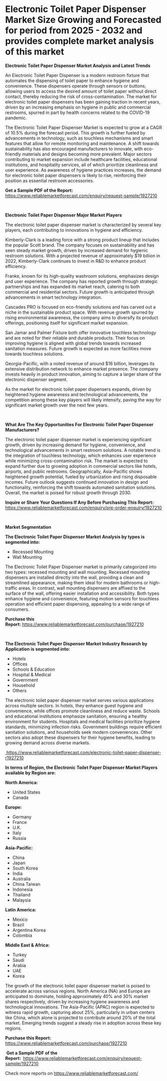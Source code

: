 <p><h1>Electronic Toilet Paper Dispenser Market Size Growing and Forecasted for period from 2025 - 2032 and provides complete market analysis of this market</h1></p><p><strong>Electronic Toilet Paper Dispenser Market Analysis and Latest Trends</strong></p>
<p><p>An Electronic Toilet Paper Dispenser is a modern restroom fixture that automates the dispensing of toilet paper to enhance hygiene and convenience. These dispensers operate through sensors or buttons, allowing users to access the desired amount of toilet paper without direct contact, thereby reducing the risk of cross-contamination. The market for electronic toilet paper dispensers has been gaining traction in recent years, driven by an increasing emphasis on hygiene in public and commercial restrooms, spurred in part by health concerns related to the COVID-19 pandemic.</p><p>The Electronic Toilet Paper Dispenser Market is expected to grow at a CAGR of 10.5% during the forecast period. This growth is further fueled by advancements in technology, such as touchless mechanisms and smart features that allow for remote monitoring and maintenance. A shift towards sustainability has also encouraged manufacturers to innovate, with eco-friendly materials and designs becoming more prevalent. Major sectors contributing to market expansion include healthcare facilities, educational institutions, and hospitality services, all of which prioritize cleanliness and user experience. As awareness of hygiene practices increases, the demand for electronic toilet paper dispensers is likely to rise, reinforcing their position as essential restroom accessories.</p></p>
<p><strong>Get a Sample PDF of the Report:&nbsp;</strong> <a href="https://www.reliablemarketforecast.com/enquiry/request-sample/1927210?utm_campaign=1134&utm_medium=2&utm_source=Github&utm_content=ia&utm_term=28022025&utm_id=electronic-toilet-paper-dispenser">https://www.reliablemarketforecast.com/enquiry/request-sample/1927210</a></p>
<p>&nbsp;</p>
<p><strong>Electronic Toilet Paper Dispenser Major Market Players</strong></p>
<p><p>The electronic toilet paper dispenser market is characterized by several key players, each contributing to innovations in hygiene and efficiency.</p><p>Kimberly-Clark is a leading force with a strong product lineup that includes the popular Scott brand. The company focuses on sustainability and has seen steady market growth, driven by increased demand for hygienic restroom solutions. With a projected revenue of approximately $19 billion in 2022, Kimberly-Clark continues to invest in R&D to enhance product efficiency.</p><p>Franke, known for its high-quality washroom solutions, emphasizes design and user experience. The company has reported growth through strategic partnerships and has expanded its market reach, catering to both commercial and residential sectors. Future growth is anticipated through advancements in smart technology integration.</p><p>Cascades PRO is focused on eco-friendly solutions and has carved out a niche in the sustainable product space. With revenue growth spurred by rising environmental awareness, the company aims to diversify its product offerings, positioning itself for significant market expansion.</p><p>San Jamar and Palmer Fixture both offer innovative touchless technology and are noted for their reliable and durable products. Their focus on improving hygiene is aligned with global trends towards increased sanitation measures. Future growth is expected as more facilities move towards touchless solutions.</p><p>Georgia-Pacific, with a noted revenue of around $16 billion, leverages its extensive distribution network to enhance market presence. The company invests heavily in product innovation, aiming to capture a larger share of the electronic dispenser segment.</p><p>As the market for electronic toilet paper dispensers expands, driven by heightened hygiene awareness and technological advancements, the competition among these key players will likely intensify, paving the way for significant market growth over the next few years.</p></p>
<p>&nbsp;</p>
<p><strong>What Are The Key Opportunities For Electronic Toilet Paper Dispenser Manufacturers?</strong></p>
<p><p>The electronic toilet paper dispenser market is experiencing significant growth, driven by increasing demand for hygiene, convenience, and technological advancements in smart restroom solutions. A notable trend is the integration of touchless technology, which enhances user experience while minimizing cross-contamination risk. The market is expected to expand further due to growing adoption in commercial sectors like hotels, airports, and public restrooms. Geographically, Asia-Pacific shows heightened growth potential, fueled by urbanization and rising disposable incomes. Future outlook suggests continued innovation in design and functionality, reinforcing the shift towards automated sanitation solutions. Overall, the market is poised for robust growth through 2030.</p></p>
<p><strong>Inquire or Share Your Questions If Any Before Purchasing This Report:</strong> <a href="https://www.reliablemarketforecast.com/enquiry/pre-order-enquiry/1927210?utm_campaign=1134&utm_medium=2&utm_source=Github&utm_content=ia&utm_term=28022025&utm_id=electronic-toilet-paper-dispenser">https://www.reliablemarketforecast.com/enquiry/pre-order-enquiry/1927210</a></p>
<p>&nbsp;</p>
<p><strong>Market Segmentation</strong></p>
<p><strong>The Electronic Toilet Paper Dispenser Market Analysis by types is segmented into:</strong></p>
<p><ul><li>Recessed Mounting</li><li>Wall Mounting</li></ul></p>
<p><p>The Electronic Toilet Paper Dispenser market is primarily categorized into two types: recessed mounting and wall mounting. Recessed mounting dispensers are installed directly into the wall, providing a clean and streamlined appearance, making them ideal for modern bathrooms or high-traffic areas. In contrast, wall mounting dispensers are affixed to the surface of the wall, offering easier installation and accessibility. Both types enhance hygiene and convenience, featuring motion sensors for touchless operation and efficient paper dispensing, appealing to a wide range of consumers.</p></p>
<p><strong>Purchase this Report:&nbsp;</strong><a href="https://www.reliablemarketforecast.com/purchase/1927210?utm_campaign=1134&utm_medium=2&utm_source=Github&utm_content=ia&utm_term=28022025&utm_id=electronic-toilet-paper-dispenser">https://www.reliablemarketforecast.com/purchase/1927210</a></p>
<p>&nbsp;</p>
<p><strong>The Electronic Toilet Paper Dispenser Market Industry Research by Application is segmented into:</strong></p>
<p><ul><li>Hotels</li><li>Offices</li><li>Schools & Education</li><li>Hospital & Medical</li><li>Government</li><li>Household</li><li>Others</li></ul></p>
<p><p>The electronic toilet paper dispenser market serves various applications across multiple sectors. In hotels, they enhance guest hygiene and convenience, while offices promote cleanliness and reduce waste. Schools and educational institutions emphasize sanitation, ensuring a healthy environment for students. Hospitals and medical facilities prioritize hygiene standards, minimizing infection risks. Government buildings require efficient sanitation solutions, and households seek modern conveniences. Other sectors also adopt these dispensers for their hygiene benefits, leading to growing demand across diverse markets.</p></p>
<p><a href="https://www.reliablemarketforecast.com/electronic-toilet-paper-dispenser-r1927210?utm_campaign=1134&utm_medium=2&utm_source=Github&utm_content=ia&utm_term=28022025&utm_id=electronic-toilet-paper-dispenser">&nbsp;https://www.reliablemarketforecast.com/electronic-toilet-paper-dispenser-r1927210</a></p>
<p><strong>In terms of Region, the Electronic Toilet Paper Dispenser Market Players available by Region are:</strong></p>
<p>
    <p> <strong> North America: </strong>
        <ul>
            <li>United States</li>
            <li>Canada</li>
        </ul>
        </p> 
    <p> <strong> Europe: </strong>
        <ul>
            <li>Germany</li>
            <li>France</li>
            <li>U.K.</li>
            <li>Italy</li>
            <li>Russia</li>
        </ul>
        </p> 
    <p> <strong> Asia-Pacific: </strong>
        <ul>
            <li>China</li>
            <li>Japan</li>
            <li>South Korea</li>
            <li>India</li>
            <li>Australia</li>
            <li>China Taiwan</li>
            <li>Indonesia</li>
            <li>Thailand</li>
            <li>Malaysia</li>
        </ul>
        </p> 
    <p> <strong> Latin America: </strong>
        <ul>
            <li>Mexico</li>
            <li>Brazil</li>
            <li>Argentina Korea</li>
            <li>Colombia</li>
        </ul>
        </p> 
    <p> <strong> Middle East & Africa: </strong>
        <ul>
            <li>Turkey</li>
            <li>Saudi</li>
            <li>Arabia</li>
            <li>UAE</li>
            <li>Korea</li>
        </ul>
    </p>
    </p>
<p><p>The growth of the electronic toilet paper dispenser market is poised to accelerate across various regions. North America (NA) and Europe are anticipated to dominate, holding approximately 40% and 30% market shares respectively, driven by increasing hygiene awareness and technological innovations. The Asia-Pacific (APAC) region is expected to witness rapid growth, capturing about 25%, particularly in urban centers like China, which alone is projected to contribute around 20% of the total market. Emerging trends suggest a steady rise in adoption across these key regions.</p></p>
<p><strong>Purchase this Report: </strong><a href="https://www.reliablemarketforecast.com/purchase/1927210?utm_campaign=1134&utm_medium=2&utm_source=Github&utm_content=ia&utm_term=28022025&utm_id=electronic-toilet-paper-dispenser">https://www.reliablemarketforecast.com/purchase/1927210</a></p>
<p>&nbsp;<strong>Get a Sample PDF of the Report:&nbsp;&nbsp;</strong><a href="https://www.reliablemarketforecast.com/enquiry/request-sample/1927210?utm_campaign=1134&utm_medium=2&utm_source=Github&utm_content=ia&utm_term=28022025&utm_id=electronic-toilet-paper-dispenser">https://www.reliablemarketforecast.com/enquiry/request-sample/1927210</a></p>
<p><strong></strong></p>
<p>Check more reports on <a href="https://www.reliablemarketforecast.com/?utm_campaign=1134&utm_medium=2&utm_source=Github&utm_content=ia&utm_term=28022025&utm_id=electronic-toilet-paper-dispenser">https://www.reliablemarketforecast.com/</a></p>